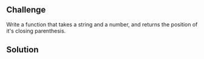 ## Challenge
Write a function that takes a string and a number, and returns the position of it's closing parenthesis. 

## Solution
